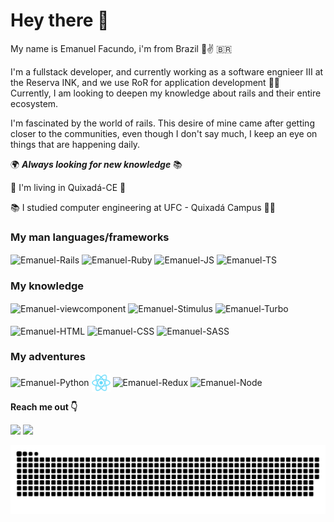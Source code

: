 # Hey there 👋

My name is Emanuel Facundo, i'm from Brazil 👦✌ &#x1F1E7;&#x1F1F7;


I'm a fullstack developer, and currently working as a software engnieer III at the Reserva INK, and we use RoR for application development 👨‍💻 <br>
Currently, I am looking to deepen my knowledge about rails and their entire ecosystem.

I'm fascinated by the world of rails. This desire of mine came after getting closer to the communities, even though I don't say much, I keep an eye on things that are happening daily.

🌍 ***Always looking for new knowledge*** 📚

📍 I'm living in Quixadá-CE 	🐔

📚 I studied computer engineering at UFC - Quixadá Campus 👨‍💻

### My man languages/frameworks
<div style="display: inline-block">
  <img align="center" alt="Emanuel-Rails" height="30" width="30" src="https://cdn.jsdelivr.net/gh/devicons/devicon/icons/rails/rails-plain.svg" />
  <img align="center" alt="Emanuel-Ruby" height="30" width="30" src="https://cdn.jsdelivr.net/gh/devicons/devicon/icons/ruby/ruby-original.svg" />
  <img align="center" alt="Emanuel-JS" height="30" width="30" src="https://cdn.jsdelivr.net/gh/devicons/devicon/icons/javascript/javascript-plain.svg" />
  <img align="center" alt="Emanuel-TS" height="30" width="30" src="https://cdn.jsdelivr.net/gh/devicons/devicon/icons/typescript/typescript-plain.svg" />
</div>


### My knowledge
<div style="display: inline-block">
  <img align="center" alt="Emanuel-viewcomponent" height="30" width="30" src="https://github.com/EmanuelFacundo/EmanuelFacundo/assets/38675971/991b09e5-30a1-421f-ad93-d48917704289" />
  <img align="center" alt="Emanuel-Stimulus" height="30" width="30" src="https://github.com/EmanuelFacundo/EmanuelFacundo/assets/38675971/ac8d4bb7-5d22-4139-9e1c-04d0059c8e66" />
  <img align="center" alt="Emanuel-Turbo" height="30" width="30" src="https://github.com/EmanuelFacundo/EmanuelFacundo/assets/38675971/8648a0df-3ea9-4491-af8a-a4a99e314bb3" />  
  </br></br>  
  <img align="center" alt="Emanuel-HTML" height="30" width="30" src="https://cdn.jsdelivr.net/gh/devicons/devicon/icons/html5/html5-plain.svg" />
  <img align="center" alt="Emanuel-CSS" height="30" width="30" src="https://cdn.jsdelivr.net/gh/devicons/devicon/icons/css3/css3-plain.svg" />
  <img align="center" alt="Emanuel-SASS" height="30" width="30" src="https://cdn.jsdelivr.net/gh/devicons/devicon/icons/sass/sass-original.svg" />
</div>

### My adventures
<div style="display: inline-block">    
  <img align="center" alt="Emanuel-Python" heigth="30" width="30" src="https://cdn.jsdelivr.net/gh/devicons/devicon/icons/python/python-original-wordmark.svg"/>
  <img align="center" alt="Emanuel-React" height="30" width="30" src="https://raw.githubusercontent.com/devicons/devicon/master/icons/react/react-original.svg">
  <img align="center" alt="Emanuel-Redux" height="30" width="30" src="https://cdn.jsdelivr.net/gh/devicons/devicon/icons/redux/redux-original.svg"/>
  <img align="center" alt="Emanuel-Node" height="30" width="30" src="https://cdn.jsdelivr.net/gh/devicons/devicon/icons/nodejs/nodejs-plain.svg"/>
</div>

</br>

<!--
![Stats](https://github-readme-stats.vercel.app/api/top-langs/?username=emanuelfacundo&theme=dark)
-->

**Reach me out 👇**

<div>
  <a href="https://www.linkedin.com/in/emanuelfacundo" target="_blank"><img src="https://img.shields.io/badge/-LinkedIn-%230077B5?style=for-the-badge&logo=linkedin&logoColor=white" target="_blank"></a>
  <a href = "mailto:emanuel.facundo14@gmail.com"><img src="https://img.shields.io/badge/-Gmail-%23333?style=for-the-badge&logo=gmail&logoColor=white" target="_blank"></a
</div>

</br>

![Snake animation](https://github.com/emanuelfacundo/emanuelfacundo/blob/output/github-contribution-grid-snake.svg)


<!--
**EmanuelFacundo/EmanuelFacundo** is a ✨ _special_ ✨ repository because its `README.md` (this file) appears on your GitHub profile.

Here are some ideas to get you started:

- 🔭 I’m currently working on ...
- 🌱 I’m currently learning ...
- 👯 I’m looking to collaborate on ...
- 🤔 I’m looking for help with ...
- 💬 Ask me about ...
- 📫 How to reach me: ...
- 😄 Pronouns: ...
- ⚡ Fun fact: ...
-->
